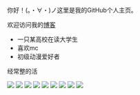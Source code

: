 
你好！(。・∀・)ノ这里是我的GitHub个人主页。

欢迎访问我的[博客](https://mzdluo123.github.io/) 

* 一只某高校在读大学生
* 喜欢mc
* 初级动漫爱好者


经常整的活

![](https://img.shields.io/badge/-Kotlin-orange?style=flat-square&logo=Kotlin&logoColor=fff)
![](https://img.shields.io/badge/-Java-ab7221?style=flat-square&logo=Java&logoColor=fff)
![](https://img.shields.io/badge/-dart-B4AB00?style=flat-square&logo=dart&logoColor=fff)
![](https://img.shields.io/badge/-Python-3e74a2?style=flat-square&logo=Python&logoColor=fff)
![](https://img.shields.io/badge/-Flutter-green?style=flat-square&logo=Flutter&logoColor=fff)
![](https://img.shields.io/badge/-Android-green?style=flat-square&logo=Android&logoColor=fff)
![](https://img.shields.io/badge/-Docker-2496ED?style=flat-square&logo=Docker&logoColor=fff)
![](https://img.shields.io/badge/-Linux-000000?style=flat-square&logo=Linux&logoColor=fff)
![](https://img.shields.io/badge/-Windows-0078D6?style=flat-square&logo=Windows)
